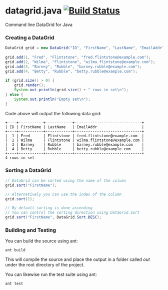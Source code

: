 datagrid.java [![Build Status](https://travis-ci.org/mzabriskie/datagrid.java.png?branch=master)](https://travis-ci.org/mzabriskie/datagrid.java)
=============

Command line DataGrid for Java

### Creating a DataGrid

```java
DataGrid grid = new DataGrid("ID", "FirstName", "LastName", "EmailAddr");
		
grid.add(1, "Fred", "Flintstone", "fred.flintstone@example.com");
grid.add(2, "Wilma", "Flintstone", "wilma.flintstone@example.com");
grid.add(3, "Barney", "Rubble", "barney.rubble@example.com");
grid.add(4, "Betty", "Rubble", "betty.rubble@example.com");
		
if (grid.size() > 0) {
	grid.render();
	System.out.println(grid.size() + " rows in set\n");
} else {
	System.out.println("Empty set\n");
}
```

Code above will output the following data grid:

	+----+-----------+------------+------------------------------+
	| ID | FirstName | LastName   | EmailAddr                    |
	+----+-----------+------------+------------------------------+
	|  1 | Fred      | Flintstone | fred.flintstone@example.com  |
	|  2 | Wilma     | Flintstone | wilma.flintstone@example.com |
	|  3 | Barney    | Rubble     | barney.rubble@example.com    |
	|  4 | Betty     | Rubble     | betty.rubble@example.com     |
	+----+-----------+------------+------------------------------+
	4 rows in set
	
### Sorting a DataGrid

```java
// DataGrid can be sorted using the name of the column
grid.sort("FirstName");

// Alternatively you can use the index of the column
grid.sort(1);

// By default sorting is done ascending
// You can control the sorting direction using DataGrid.Sort
grid.sort("FirstName", DataGrid.Sort.DESC);
```

### Building and Testing

You can build the source using ant:

	ant build
	
This will compile the source and place the output in a folder called <em>out</em> under the root directory of the project.

You can likewise run the test suite using ant:

	ant test
